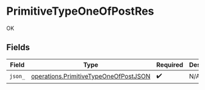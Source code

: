 # PrimitiveTypeOneOfPostRes

OK


## Fields

| Field                                                                                          | Type                                                                                           | Required                                                                                       | Description                                                                                    |
| ---------------------------------------------------------------------------------------------- | ---------------------------------------------------------------------------------------------- | ---------------------------------------------------------------------------------------------- | ---------------------------------------------------------------------------------------------- |
| `json_`                                                                                        | [operations.PrimitiveTypeOneOfPostJSON](../../models/operations/primitivetypeoneofpostjson.md) | :heavy_check_mark:                                                                             | N/A                                                                                            |